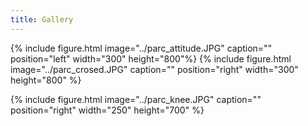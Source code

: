 ```yaml
---
title: Gallery
---
```


{% include figure.html image="../parc_attitude.JPG" caption="" position="left" width="300" height="800"%}
{% include figure.html image="../parc_crosed.JPG" caption="" position="right" width="300" height="800" %}

{% include figure.html image="../parc_knee.JPG" caption="" position="right" width="250" height="700" %}


